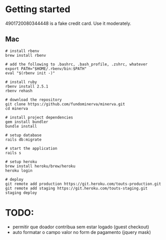 # Getting started

4901720080344448 is a fake credit card. Use it moderately.

## Mac

```
# install rbenv
brew install rbenv

# add the following to .bashrc, .bash_profile, .zshrc, whatever
export PATH="$HOME/.rbenv/bin:$PATH"
eval "$(rbenv init -)"

# install ruby
rbenv install 2.5.1
rbenv rehash

# download the repository
git clone https://github.com/fundominerva/minerva.git
cd minerva

# install project dependencies
gem install bundler
bundle install

# setup database
rails db:migrate

# start the application
rails s

# setup heroku
brew install heroku/brew/heroku
heroku login

# deploy
git remote add production https://git.heroku.com/touts-production.git
git remote add staging https://git.heroku.com/touts-staging.git
staging deploy
```

# TODO:

- permitir que doador contribua sem estar logado (guest checkout)
- auto formatar o campo valor no form de pagamento (jquery mask)

